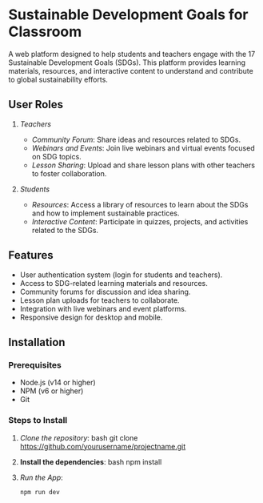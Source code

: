 # Sustainable Development Goals for Classroom

A web platform designed to help students and teachers engage with the 17 Sustainable Development Goals (SDGs). This platform provides learning materials, resources, and interactive content to understand and contribute to global sustainability efforts.



## User Roles

1. *Teachers*
   - *Community Forum*: Share ideas and resources related to SDGs.
   - *Webinars and Events*: Join live webinars and virtual events focused on SDG topics.
   - *Lesson Sharing*: Upload and share lesson plans with other teachers to foster collaboration.
   
2. *Students*
   - *Resources*: Access a library of resources to learn about the SDGs and how to implement sustainable practices.
   - *Interactive Content*: Participate in quizzes, projects, and activities related to the SDGs.

## Features

- User authentication system (login for students and teachers).
- Access to SDG-related learning materials and resources.
- Community forums for discussion and idea sharing.
- Lesson plan uploads for teachers to collaborate.
- Integration with live webinars and event platforms.
- Responsive design for desktop and mobile.

## Installation

### Prerequisites

- Node.js (v14 or higher)
- NPM (v6 or higher)
- Git

### Steps to Install

1. *Clone the repository*:
   bash
   git clone https://github.com/yourusername/projectname.git

2. **Install the dependencies**:
   bash
   npm install

3. *Run the App*:
   ```bash
   npm run dev
